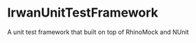 IrwanUnitTestFramework
======================

A unit test framework that built on top of RhinoMock and NUnit
